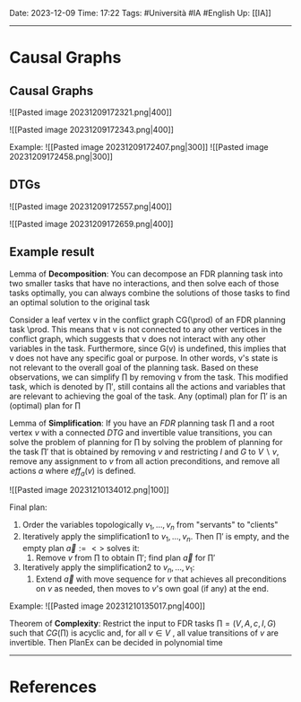 Date: 2023-12-09
Time: 17:22
Tags: #Università #IA #English 
Up: [[IA]]

---
# Causal Graphs

## Causal Graphs

![[Pasted image 20231209172321.png|400]]

![[Pasted image 20231209172343.png|400]]

Example:
![[Pasted image 20231209172407.png|300]] ![[Pasted image 20231209172458.png|300]]

## DTGs

![[Pasted image 20231209172557.png|400]]

![[Pasted image 20231209172659.png|400]]

## Example result

Lemma of **Decomposition**: You can decompose an FDR planning task into two smaller tasks that have no interactions, and then solve each of those tasks optimally, you can always combine the solutions of those tasks to find an optimal solution to the original task

Consider a leaf vertex v in the conflict graph CG(\prod) of an FDR planning task \prod. This means that v is not connected to any other vertices in the conflict graph, which suggests that v does not interact with any other variables in the task.
Furthermore, since G(v) is undefined, this implies that v does not have any specific goal or purpose. In other words, v's state is not relevant to the overall goal of the planning task.
Based on these observations, we can simplify $\prod$ by removing v from the task. This modified task, which is denoted by $\prod'$, still contains all the actions and variables that are relevant to achieving the goal of the task. Any (optimal) plan for $\prod'$ is an (optimal) plan for $\prod$

Lemma of **Simplification**: If you have an $FDR$ planning task $\prod$ and a root vertex $v$ with a connected $DTG$ and invertible value transitions, you can solve the problem of planning for $\prod$ by solving the problem of planning for the task $\prod'$ that is obtained by removing $v$ and restricting $I$ and $G$ to $V \backslash {v}$, remove any assignment to $v$ from all action preconditions, and remove all actions $a$ where $eff_a(v)$ is defined. 

![[Pasted image 20231210134012.png|100]]

Final plan:
1. Order the variables topologically $v_1, \dots, v_n$ from "servants" to "clients"
2. Iteratively apply the simplification1 to $v_1, \dots, v_n$. Then $\prod'$ is empty, and the empty plan $\vec{a} := <>$ solves it:
	1. Remove $v$ from $\prod$ to obtain $\prod'$; find plan $\vec{a}$ for $\prod'$
3. Iteratively apply the simplification2 to $v_n, \dots, v_1$:
	1. Extend $\vec{a}$ with move sequence for $v$ that achieves all preconditions on $v$ as needed, then moves to $v$'s own goal (if any) at the end.

Example:
![[Pasted image 20231210135017.png|400]]

Theorem of **Complexity**:
Restrict the input to FDR tasks $\prod = (V, A, c, I, G)$ such that $CG(\prod)$ is acyclic and, for all $v \in V$ , all value transitions of $v$ are invertible. Then PlanEx can be decided in polynomial time

---
# References
